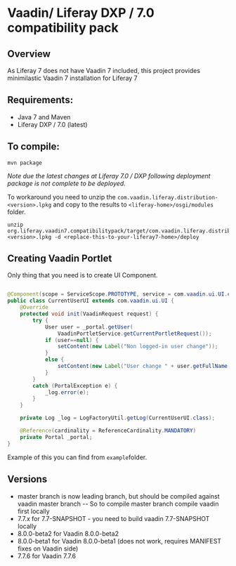 Vaadin/ Liferay DXP / 7.0 compatibility pack
===========================================

Overview
--------
As Liferay 7 does not have Vaadin 7 included, this project provides minimilastic Vaadin 7 installation for Liferay 7

Requirements:
-------------
- Java 7 and Maven 
- Liferay DXP / 7.0 (latest)

To compile:
-----------

~~~
mvn package
~~~

*Note due the latest changes at Liferay 7.0 / DXP following deployment package is not complete to be deployed.*

To workaround you need to unzip the ``com.vaadin.liferay.distribution-<version>.lpkg`` and copy to the results to ``<liferay-home>/osgi/modules`` folder.

~~~
unzip org.liferay.vaadin7.compatibilitypack/target/com.vaadin.liferay.distribution-<version>.lpkg -d <replace-this-to-your-liferay7-home>/deploy 
~~~

Creating Vaadin Portlet
-------------------------

Only thing that you need is to create UI Component. 

```java

@Component(scope = ServiceScope.PROTOTYPE, service = com.vaadin.ui.UI.class)
public class CurrentUserUI extends com.vaadin.ui.UI {
	@Override
	protected void init(VaadinRequest request) {
		try {
			User user = _portal.getUser(
				VaadinPortletService.getCurrentPortletRequest());
			if (user==null) {
				setContent(new Label("Non logged-in user change"));
			}
			else {
				setContent(new Label("User change " + user.getFullName()));
			}
		} 
		catch (PortalException e) {
			_log.error(e);
		}
	}

	private Log _log = LogFactoryUtil.getLog(CurrentUserUI.class);

	@Reference(cardinality = ReferenceCardinality.MANDATORY)
	private Portal _portal;
}
```

Example of this you can find from ``example``folder.

Versions
--------
- master branch is now leading branch, but should be compiled against vaadin master branch
-- So to compile master branch compile vaadin first locally
- 7.7.x for 7.7-SNAPSHOT - you need to build vaadin 7.7-SNAPSHOT locally
- 8.0.0-beta2 for Vaadin 8.0.0-beta2
- 8.0.0-beta1 for Vaadin 8.0.0-beta1 (does not work, requires MANIFEST fixes on Vaadin side)
- 7.7.6 for Vaadin 7.7.6

